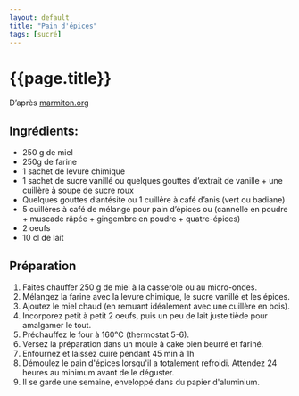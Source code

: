 ```yaml
---
layout: default
title: "Pain d'épices"
tags: [sucré]
---
```


# {{page.title}}
D’après [marmiton.org](https://www.marmiton.org/recettes/recette_pain-d-epices_11087.aspx)

## Ingrédients:
* 250  g de miel
* 250g de farine
* 1 sachet de levure chimique
* 1 sachet de sucre vanillé ou quelques gouttes d’extrait de vanille + une cuillère à soupe de sucre roux
* Quelques gouttes d’antésite ou 1 cuillère à café d’anis (vert ou badiane)
* 5 cuillères à café de mélange pour pain d’épices ou (cannelle en poudre + muscade râpée + gingembre en poudre + quatre-épices)
* 2 oeufs 
* 10 cl de lait

## Préparation
1. Faites chauffer 250 g de miel à la casserole ou au micro-ondes.
1. Mélangez la farine avec la levure chimique, le sucre vanillé et les épices.
1. Ajoutez le miel chaud (en remuant idéalement avec une cuillère en bois).
1. Incorporez petit à petit 2 oeufs, puis un peu de lait juste tiède pour amalgamer le tout.
1. Préchauffez le four à 160°C (thermostat 5-6).
1. Versez la préparation dans un moule à cake bien beurré et fariné.
1. Enfournez et laissez cuire pendant 45 min à 1h
1. Démoulez le pain d'épices lorsqu'il a totalement refroidi. Attendez 24 heures au minimum avant de le déguster.
1. Il se garde une semaine, enveloppé dans du papier d'aluminium.
